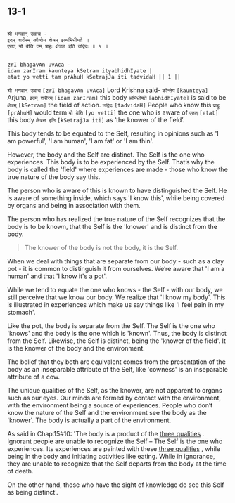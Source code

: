 ## 13-1


```shloka-sa

श्री भगवान् उवाच -
इदम् शरीरम् कौन्तेय क्षेत्रम् इत्यभिधीयते ।
एतत् यो वेत्ति तम् प्राहुः क्षेत्रज्ञ इति तद्विदः ॥ १ ॥

```
```shloka-sa-hk

zrI bhagavAn uvAca -
idam zarIram kaunteya kSetram ityabhidhIyate |
etat yo vetti tam prAhuH kSetrajJa iti tadvidaH || 1 ||

```
`श्री भगवान् उवाच` `[zrI bhagavAn uvAca]` Lord Krishna said- `कौन्तेय` `[kaunteya]` Arjuna, `इदम् शरीरम्` `[idam zarIram]` this body `अभिधीयते` `[abhidhIyate]` is said to be `क्षेत्रम्` `[kSetram]` the field of action.
`तद्विदः` `[tadvidaH]` People who know this `प्राहुः` `[prAhuH]` would term `यो वेत्ति` `[yo vetti]` the one who is aware of `एतत्` `[etat]` this body `क्षेत्रज्ञ इति` `[kSetrajJa iti]` as ‘the knower of the field’.

<a name='field_and_knower_of_field'></a>
This body tends to be equated to the Self, resulting in opinions such as 'I am powerful', 'I am human', 'I am fat' or 'I am thin'. 

However, the body and the Self are distinct. The Self is the one who experiences. This body is to be experienced by the Self. That’s why the body is called the 'field' where experiences are made - those who know the true nature of the body say this.

The person who is aware of this is known to have distinguished the Self. He is aware of something inside, which says 'I know this', while being covered by organs and being in association with them.

The person who has realized the true nature of the Self recognizes that the body is to be known, that the Self is the 'knower' and is distinct from the body.



<a name='applnote_175'></a>
> The knower of the body is not the body, it is the Self.



When we deal with things that are separate from our body - such as a clay pot - it is common to distinguish it from ourselves. We’re aware that 'I am a human' and that 'I know it's a pot'.  

While we tend to equate the one who knows - the Self - with our body, we still perceive that we know our body. We realize that 'I know my body'. This is illustrated in experiences which make us say things like 'I feel pain in my stomach'.

Like the pot, the body is separate from the Self. The Self is the one who 'knows' and the body is the one which is 'known'. Thus, the body is distinct from the Self. Likewise, the Self is distinct, being the 'knower of the field'. It is the knower of the body and the environment.

The belief that they both are equivalent comes from the presentation of the body as an inseparable attribute of the Self, like 'cowness' is an inseparable attribute of a cow. 

The unique qualities of the Self, as the knower, are not apparent to organs such as our eyes. Our minds are formed by contact with the environment, with the environment being a source of experiences. People who don’t know the nature of the Self and the environment see the body as the 'knower'. The body is actually a part of the environment.

As said in Chap.15#10: 'The body is a product of the 
[three qualities](satva_rajas_tamas)
. Ignorant people are unable to recognize the Self – The Self is the one who experiences. Its experiences are painted with these 
[three qualities](satva_rajas_tamas)
, while being in the body and initiating activities like eating. While in ignorance, they are unable to recognize that the Self departs from the body at the time of death. 

On the other hand, those who have the sight of knowledge do see this Self as being distinct'.



